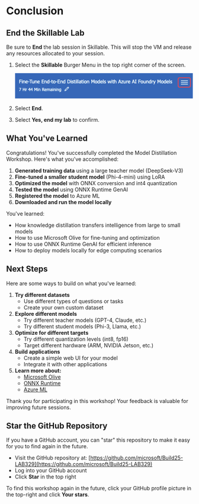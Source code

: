 
# Conclusion

## End the Skillable Lab

Be sure to **End** the lab session in Skillable. This will stop the VM and release any resources allocated to your session.

1. Select the **Skillable** Burger Menu in the top right corner of the screen.

   ![](./images/Skillable_Burger_Menu.png)

1. Select **End**.
1. Select **Yes, end my lab** to confirm.


## What You've Learned

Congratulations! You've successfully completed the Model Distillation Workshop. Here's what you've accomplished:

1. **Generated training data** using a large teacher model (DeepSeek-V3)
2. **Fine-tuned a smaller student model** (Phi-4-mini) using LoRA
3. **Optimized the model** with ONNX conversion and int4 quantization
4. **Tested the model** using ONNX Runtime GenAI
5. **Registered the model** to Azure ML
6. **Downloaded and run the model locally**

You've learned:

- How knowledge distillation transfers intelligence from large to small models
- How to use Microsoft Olive for fine-tuning and optimization
- How to use ONNX Runtime GenAI for efficient inference
- How to deploy models locally for edge computing scenarios

## Next Steps

Here are some ways to build on what you've learned:

1. **Try different datasets**
   - Use different types of questions or tasks
   - Create your own custom dataset
2. **Explore different models**
   - Try different teacher models (GPT-4, Claude, etc.)
   - Try different student models (Phi-3, Llama, etc.)
3. **Optimize for different targets**
   - Try different quantization levels (int8, fp16)
   - Target different hardware (ARM, NVIDIA Jetson, etc.)
4. **Build applications**
   - Create a simple web UI for your model
   - Integrate it with other applications
5. **Learn more about:**
   - [Microsoft Olive](https://github.com/microsoft/Olive)
   - [ONNX Runtime](https://onnxruntime.ai/)
   - [Azure ML](https://learn.microsoft.com/azure/machine-learning)

Thank you for participating in this workshop! Your feedback is valuable for improving future sessions.

## Star the GitHub Repository

If you have a GitHub account, you can "star" this repository to make it easy for you to find again in the future.

- Visit the GitHub repository at: [https://github.com/microsoft/Build25-LAB329](https://github.com/microsoft/Build25-LAB329)
- Log into your GitHub account
- Click **Star** in the top right

To find this workshop again in the future, click your GitHub profile picture in the top-right and click **Your stars**.
